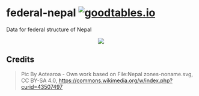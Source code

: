 # federal-nepal [![goodtables.io](https://goodtables.io/badge/github/amitness/federal-nepal.svg)](https://goodtables.io/github/amitness/federal-nepal)

Data for federal structure of Nepal

<p align="center">
  <img src="https://upload.wikimedia.org/wikipedia/commons/thumb/1/12/Provinces_of_Nepal_2015.png/640px-Provinces_of_Nepal_2015.png"/>
</p>

## Credits

> Pic By Aotearoa - Own work based on File:Nepal zones-noname.svg, CC BY-SA 4.0, https://commons.wikimedia.org/w/index.php?curid=43507497
